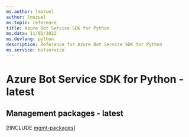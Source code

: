 ```yaml
---
ms.author: lmazuel
author: lmazuel
ms.topic: reference
title: Azure Bot Service SDK for Python
ms.data: 11/02/2022
ms.devlang: python
description: Reference for Azure Bot Service SDK for Python
ms.service: botservice
---
```

# Azure Bot Service SDK for Python - latest

## Management packages - latest
[!INCLUDE [mgmt-packages](bot-service-mgmt-index.md)]